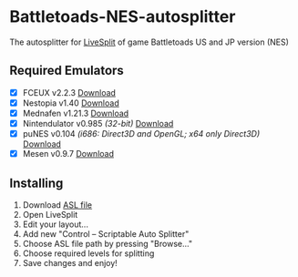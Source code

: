 # Battletoads-NES-autosplitter

The autosplitter for [LiveSplit](https://github.com/LiveSplit/LiveSplit/releases) of game Battletoads US and JP version (NES)

## Required Emulators
- [x] FCEUX v2.2.3 [Download](http://www.fceux.com/web/download.html)
- [x] Nestopia v1.40 [Download](http://nestopia.sourceforge.net/downloads.html)
- [x] Mednafen v1.21.3 [Download](https://mednafen.github.io/)
- [x] Nintendulator v0.985 _(32-bit)_ [Download](https://www.qmtpro.com/~nes/nintendulator/nintendulator_bin_i386.zip)
- [x] puNES v0.104 _(i686: Direct3D and OpenGL; x64 only Direct3D)_ [Download](https://github.com/punesemu/puNES/releases)
- [x] Mesen v0.9.7 [Download](https://www.mesen.ca/#Downloads)

## Installing
1. Download [ASL file](https://github.com/BroDMax/Battletoads-NES-autosplitter/archive/master.zip)
2. Open LiveSplit
3. Edit your layout...
4. Add new "Control – Scriptable Auto Splitter"
5. Choose ASL file path by pressing "Browse..."
6. Choose required levels for splitting
7. Save changes and enjoy!
